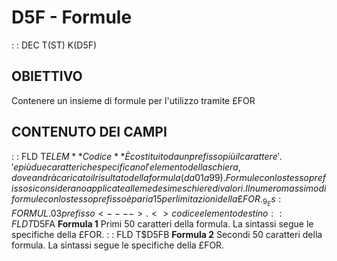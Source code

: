 # D5F - Formule
 :  : DEC T(ST) K(D5F)
## OBIETTIVO
Contenere un insieme di formule per l'utilizzo tramite £FOR

## CONTENUTO DEI CAMPI
 :  : FLD T$ELEM **Codice**
È costituito da un prefisso più il carattere '.'  e più due caratteri che specificano l'elemento della schiera, dove andrà caricato il risultato della formula (da 01 a 99).
Formule con lo stesso prefisso si considerano applicate alle medesime schiere di valori. Il numero massimo di formule con lo stesso prefisso è pari a 15 per limitazioni della £FOR.
_9_Es :           FORMUL.03
prefisso  <---->.<> codice elemento destino
 :  : FLD T$D5FA **Formula 1**
Primi 50 caratteri della formula.
La sintassi segue le specifiche della £FOR.
 :  : FLD T$D5FB **Formula 2**
Secondi 50 caratteri della formula.
La sintassi segue le specifiche della £FOR.
